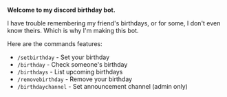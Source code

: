 **Welcome to my discord birthday bot.**

I have trouble remembering my friend's birthdays, or for some, I don't even know theirs. Which is why I'm making this bot.

Here are the commands features:

- `/setbirthday` - Set your birthday
- `/birthday` - Check someone's birthday
- `/birthdays` - List upcoming birthdays
- `/removebirthday` - Remove your birthday
- `/birthdaychannel` - Set announcement channel (admin only)
